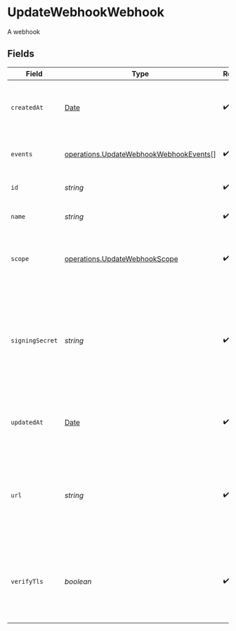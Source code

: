 # UpdateWebhookWebhook

A webhook


## Fields

| Field                                                                                                              | Type                                                                                                               | Required                                                                                                           | Description                                                                                                        | Example                                                                                                            |
| ------------------------------------------------------------------------------------------------------------------ | ------------------------------------------------------------------------------------------------------------------ | ------------------------------------------------------------------------------------------------------------------ | ------------------------------------------------------------------------------------------------------------------ | ------------------------------------------------------------------------------------------------------------------ |
| `createdAt`                                                                                                        | [Date](https://developer.mozilla.org/en-US/docs/Web/JavaScript/Reference/Global_Objects/Date)                      | :heavy_check_mark:                                                                                                 | The date and time the webhook was created.                                                                         | 2015-09-21T17:29:21.042Z                                                                                           |
| `events`                                                                                                           | [operations.UpdateWebhookWebhookEvents](../../../sdk/models/operations/updatewebhookwebhookevents.md)[]            | :heavy_check_mark:                                                                                                 | Events that will trigger the webhook                                                                               |                                                                                                                    |
| `id`                                                                                                               | *string*                                                                                                           | :heavy_check_mark:                                                                                                 | The unique ID of the webhook                                                                                       |                                                                                                                    |
| `name`                                                                                                             | *string*                                                                                                           | :heavy_check_mark:                                                                                                 | Name of the webhook                                                                                                |                                                                                                                    |
| `scope`                                                                                                            | [operations.UpdateWebhookScope](../../../sdk/models/operations/updatewebhookscope.md)                              | :heavy_check_mark:                                                                                                 | The scope in which the relevant events that will trigger webhooks                                                  |                                                                                                                    |
| `signingSecret`                                                                                                    | *string*                                                                                                           | :heavy_check_mark:                                                                                                 | Masked value of the secret used to build an HMAC hash of the payload and passed as a header in the webhook request |                                                                                                                    |
| `updatedAt`                                                                                                        | [Date](https://developer.mozilla.org/en-US/docs/Web/JavaScript/Reference/Global_Objects/Date)                      | :heavy_check_mark:                                                                                                 | The date and time the webhook was last updated.                                                                    | 2015-09-21T17:29:21.042Z                                                                                           |
| `url`                                                                                                              | *string*                                                                                                           | :heavy_check_mark:                                                                                                 | URL to deliver the webhook to. Note: protocol must be included as well (only https is supported)                   |                                                                                                                    |
| `verifyTls`                                                                                                        | *boolean*                                                                                                          | :heavy_check_mark:                                                                                                 | Whether to enforce TLS certificate verification when delivering the webhook                                        |                                                                                                                    |